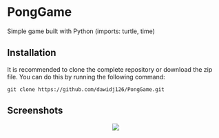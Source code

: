 # PongGame

Simple game built with Python (imports: turtle, time)

## Installation

It is recommended to clone the complete repository or download the zip file.
You can do this by running the following command:
```
git clone https://github.com/dawidj126/PongGame.git
```



## Screenshots

<p align="center">
   <img src="https://i.ibb.co/D56nLfL/usage1.png"/>
</p>
